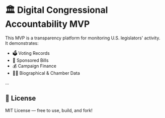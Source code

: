 # 🏛️ Digital Congressional Accountability MVP

This MVP is a transparency platform for monitoring U.S. legislators' activity. It demonstrates:
- 🗳️ Voting Records
- 🧾 Sponsored Bills
- 💰 Campaign Finance
- 🧑‍⚖️ Biographical & Chamber Data

...

## 📄 License
MIT License — free to use, build, and fork!
